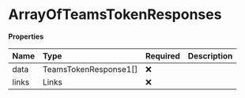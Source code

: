 # ArrayOfTeamsTokenResponses

**Properties**

| Name  | Type                  | Required | Description |
| :---- | :-------------------- | :------- | :---------- |
| data  | TeamsTokenResponse1[] | ❌       |             |
| links | Links                 | ❌       |             |

<!-- This file was generated by liblab | https://liblab.com/ -->
